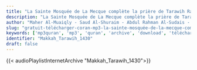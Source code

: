 ```yaml
---
title: "La Sainte Mosquée de La Mecque complète la prière de Tarawih Ramadan 1430"
description: "La Sainte Mosquée de La Mecque complète la prière de Tarawih Ramadan 1430"
author: "Maher Al-Muaiqly - Saud Al-Shuraim - Abdul Rahman Al-Sudais - Abdullah Awad Al-Juhani"
slug: "gratuit-télécharger-coran-mp3-la-sainte-mosquée-de-la-mecque-complète-la-prière-de-tarawih-ramadan-1430"
keywords: ['mp3quran', 'mp3', 'quran', 'archive', 'download', 'télécharger', 'coran', 'islam', 'al-Shuraym', 'al-Muaiqly', 'as-Sudays', 'al-Juhany', 'taraweeh', 'Makkah', 'Tarawih', 'ماهر', 'المعيقلي', 'سعود', 'الشريم', 'عبد', 'الرحمن', 'السديس', 'عبدالله', 'عواد', 'الجهني', 'مصحف', 'الحرم', 'المكي', 'كاملا', 'من', 'صلاة', 'تراويح', 'رمضان', '1430', 'قرآن', 'مصحف', 'مرتل', 'مجود', 'القرآن', 'الكريم', 'المصحف', 'المرتل', 'المجود', 'إسلام', 'تحميل']
identifier: "Makkah_Tarawih_1430"
draft: false
---
```


{{< audioPlaylistInternetArchive "Makkah_Tarawih_1430">}}
